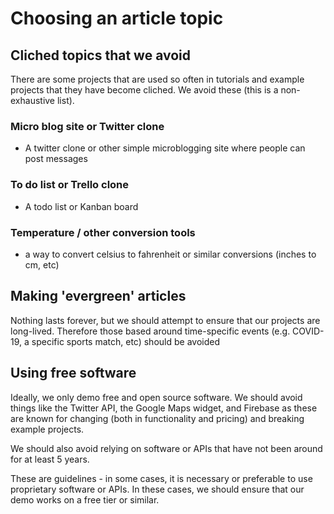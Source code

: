 # Choosing an article topic

## Cliched topics that we avoid

There are some projects that are used so often in tutorials and example projects that they have become cliched. We avoid these (this is a non-exhaustive list).

### Micro blog site or Twitter clone 
- A twitter clone or other simple microblogging site where people can post messages

### To do list or Trello clone
- A todo list or Kanban board

### Temperature / other conversion tools
- a way to convert celsius to fahrenheit or similar conversions (inches to cm, etc)

## Making 'evergreen' articles

Nothing lasts forever, but we should attempt to ensure that our projects are long-lived. Therefore those based around time-specific events (e.g. COVID-19, a specific sports match, etc) should be avoided

## Using free software

Ideally, we only demo free and open source software. We should avoid things like the Twitter API, the Google Maps widget, and Firebase as these are known for changing (both in functionality and pricing) and breaking example projects.

We should also avoid relying on software or APIs that have not been around for at least 5 years.

These are guidelines - in some cases, it is necessary or preferable to use proprietary software or APIs. In these cases, we should ensure that our demo works on a free tier or similar.
